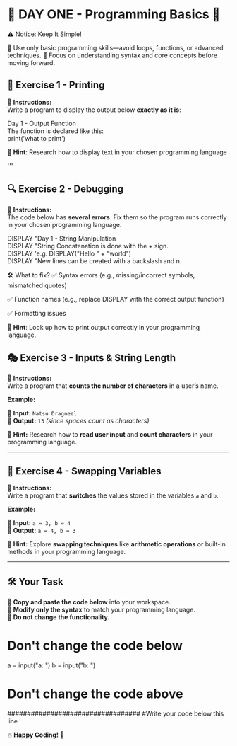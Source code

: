 # 🌟 DAY ONE - Programming Basics 🌟

⚠️ Notice: Keep It Simple!

🔹 Use only basic programming skills—avoid loops, functions, or advanced techniques.
🔹 Focus on understanding syntax and core concepts before moving forward.


## 🚀 Exercise 1 - Printing  
📌 **Instructions:**  
Write a program to display the output below **exactly as it is**:  

Day 1 - Output Function  
The function is declared like this:  
print('what to print')

📝 **Hint**: Research how to display text in your chosen programming language

'''

## 🔍 Exercise 2 - Debugging 
📌 **Instructions:**  
The code below has **several errors**. Fix them so the program runs correctly in your chosen programming language.  


DISPLAY "Day 1 - String Manipulation  
DISPLAY "String Concatenation is done with the + sign.  
     DISPLAY 'e.g. DISPLAY("Hello " + "world")  
DISPLAY "New lines can be created with a backslash and n.  

🛠 What to fix?
✅ Syntax errors (e.g., missing/incorrect symbols, mismatched quotes)

✅ Function names (e.g., replace DISPLAY with the correct output function)

✅ Formatting issues

📝 **Hint**: Look up how to print output correctly in your programming language.


## 🎭 Exercise 3 - Inputs & String Length  
📌 **Instructions:**  
Write a program that **counts the number of characters** in a user’s name.  

**Example:**  

🔹 **Input:** `Natsu Dragneel`  
🔹 **Output:** `13` _(since spaces count as characters)_  

📝 **Hint:** Research how to **read user input** and **count characters** in your programming language.  

---  

## 🔄 Exercise 4 - Swapping Variables  
📌 **Instructions:**  
Write a program that **switches** the values stored in the variables `a` and `b`.  

**Example:**  

🔹 **Input:** `a = 3, b = 4`  
🔹 **Output:** `a = 4, b = 3`  

📝 **Hint:** Explore **swapping techniques** like **arithmetic operations** or built-in methods in your programming language.  

---  

## 🛠 Your Task  
🔹 **Copy and paste the code below** into your workspace.  
🔹 **Modify only the syntax** to match your programming language.  
🔹 **Do not change the functionality.**  

# Don't change the code below 
a = input("a: ")
b = input("b: ")
# Don't change the code above

##################################
#Write your code below this line

🔥 **Happy Coding!** 🚀 
